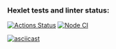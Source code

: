 ### Hexlet tests and linter status:

[![Actions Status](https://github.com/Rost-is-love/frontend-project-lvl2/workflows/hexlet-check/badge.svg)](https://github.com/Rost-is-love/frontend-project-lvl2/actions)
[![Node CI](https://github.com/Rost-is-love/frontend-project-lvl2/workflows/Node%20CI/badge.svg)](https://github.com/Rost-is-love/frontend-project-lvl2/actions)

[![asciicast](https://asciinema.org/a/q8dYVBwPyfVgyC3gmigP6vgJg.svg)](https://asciinema.org/a/q8dYVBwPyfVgyC3gmigP6vgJg)
